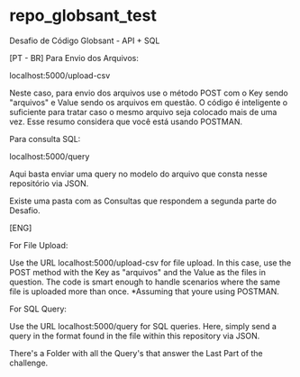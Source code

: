 # repo_globsant_test
Desafio de Código Globsant - API + SQL

[PT - BR]
Para Envio dos Arquivos:

localhost:5000/upload-csv

Neste caso, para envio dos arquivos use o método POST com o Key sendo "arquivos" e Value sendo os arquivos em questão. O código é inteligente o suficiente para tratar caso o mesmo arquivo seja colocado mais de uma vez.
Esse resumo considera que você está usando POSTMAN.

Para consulta SQL:

localhost:5000/query

Aqui basta enviar uma query no modelo do arquivo que consta nesse repositório via JSON.

Existe uma pasta com as Consultas que respondem a segunda parte do Desafio.

[ENG]

For File Upload:

Use the URL localhost:5000/upload-csv for file upload. In this case, use the POST method with the Key as "arquivos" and the Value as the files in question. The code is smart enough to handle scenarios where the same file is uploaded more than once. *Assuming that youre using POSTMAN.

For SQL Query:

Use the URL localhost:5000/query for SQL queries. Here, simply send a query in the format found in the file within this repository via JSON.

There's a Folder with all the Query's that answer the Last Part of the challenge.
